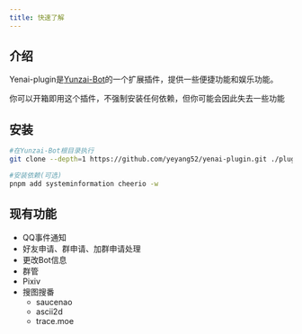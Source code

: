 ```yaml
---
title: 快速了解
---
```


## 介绍
Yenai-plugin是[Yunzai-Bot](https://gitee.com/Le-niao/Yunzai-Bot)的一个扩展插件，提供一些便捷功能和娱乐功能。

你可以开箱即用这个插件，不强制安装任何依赖，但你可能会因此失去一些功能

## 安装
```sh
#在Yunzai-Bot根目录执行
git clone --depth=1 https://github.com/yeyang52/yenai-plugin.git ./plugins/yenai-plugin

#安装依赖(可选)
pnpm add systeminformation cheerio -w
```
## 现有功能

- QQ事件通知
- 好友申请、群申请、加群申请处理
- 更改Bot信息
- 群管
- Pixiv
- 搜图搜番
  - saucenao
  - ascii2d
  - trace.moe